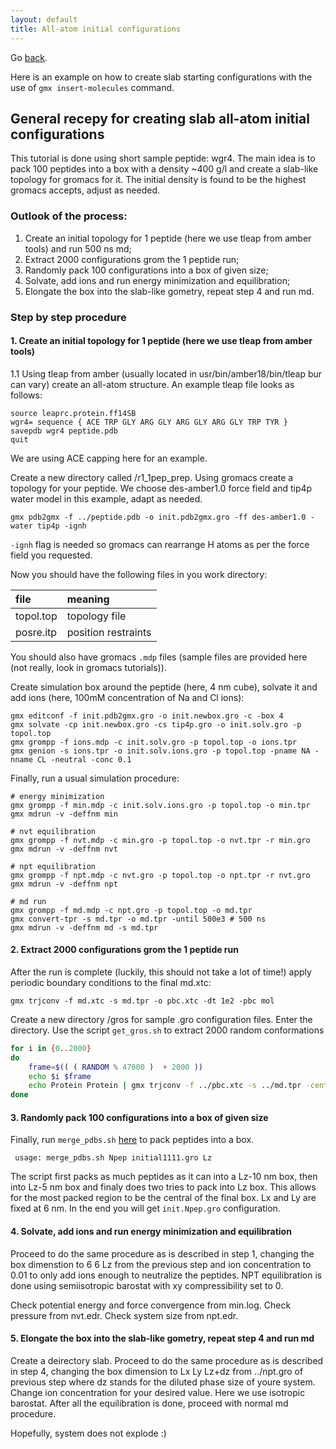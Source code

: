 ```yaml
---
layout: default
title: All-atom initial configurations
---
```


Go [back](./).

Here is an example on how to create slab starting configurations with the use of ```gmx insert-molecules``` command.

## General recepy for creating slab all-atom initial configurations 

This tutorial is done using short sample peptide: wgr4. The main idea is to pack 100 peptides into a box with a density ~400 g/l and create a slab-like topology for gromacs for it. The initial density is found to be the highest gromacs accepts, adjust as needed.

### Outlook of the process:

1. Create an initial topology for 1 peptide (here we use tleap from amber tools) and run 500 ns md;
2. Extract 2000 configurations grom the 1 peptide run;
3. Randomly pack 100 configurations into a box of given size;
4. Solvate, add ions and run energy minimization and equilibration;
5. Elongate the box into the slab-like gometry, repeat step 4 and run md.
    
### Step by step procedure

#### 1. Create an initial topology for 1 peptide (here we use tleap from amber tools)
   1.1 Using tleap from amber (usually located in usr/bin/amber18/bin/tleap bur can vary) create an all-atom structure. An example tleap file looks as follows:

```
source leaprc.protein.ff14SB
wgr4= sequence { ACE TRP GLY ARG GLY ARG GLY ARG GLY TRP TYR }
savepdb wgr4 peptide.pdb 
quit
```

We are using ACE capping here for an example. 

Create a new directory called /r1_1pep_prep. Using gromacs create a topology for your peptide. We choose des-amber1.0 force field and tip4p water model in this example, adapt as needed.

```
gmx pdb2gmx -f ../peptide.pdb -o init.pdb2gmx.gro -ff des-amber1.0 -water tip4p -ignh
```

```-ignh``` flag is needed so gromacs can rearrange H atoms as per the force field you requested.

Now you should have the following files in you work directory:

| file        | meaning            |
|:------------|:-------------------|
| topol.top   | topology file      |
| posre.itp   | position restraints|

You should also have gromacs ```.mdp``` files (sample files are provided here (not really, look in gromacs tutorials)).

Create simulation box around the peptide (here, 4 nm cube), solvate it and add ions (here, 100mM concentration of Na and Cl ions):
```
gmx editconf -f init.pdb2gmx.gro -o init.newbox.gro -c -box 4
gmx solvate -cp init.newbox.gro -cs tip4p.gro -o init.solv.gro -p topol.top
gmx grompp -f ions.mdp -c init.solv.gro -p topol.top -o ions.tpr
gmx genion -s ions.tpr -o init.solv.ions.gro -p topol.top -pname NA -nname CL -neutral -conc 0.1
```

Finally, run a usual simulation procedure:
```
# energy minimization
gmx grompp -f min.mdp -c init.solv.ions.gro -p topol.top -o min.tpr
gmx mdrun -v -deffnm min

# nvt equilibration
gmx grompp -f nvt.mdp -c min.gro -p topol.top -o nvt.tpr -r min.gro
gmx mdrun -v -deffnm nvt

# npt equilibration
gmx grompp -f npt.mdp -c nvt.gro -p topol.top -o npt.tpr -r nvt.gro
gmx mdrun -v -deffnm npt

# md run
gmx grompp -f md.mdp -c npt.gro -p topol.top -o md.tpr
gmx convert-tpr -s md.tpr -o md.tpr -until 500e3 # 500 ns
gmx mdrun -v -deffnm md -s md.tpr 
```
#### 2. Extract 2000 configurations grom the 1 peptide run

After the run is complete (luckily, this should not take a lot of time!) apply periodic boundary conditions to the final md.xtc:

``` gmx trjconv -f md.xtc -s md.tpr -o pbc.xtc -dt 1e2 -pbc mol ```

Create a new directory /gros for sample .gro configuration files. Enter the directory. Use the script ```get_gros.sh``` to extract 2000 random conformations
```bash 
for i in {0..2000}
do
	frame=$(( ( RANDOM % 47000 )  + 2000 ))
	echo $i $frame
	echo Protein Protein | gmx trjconv -f ../pbc.xtc -s ../md.tpr -center -o initial${frame}.gro -dump $frame -pbc mol
done
```

#### 3. Randomly pack 100 configurations into a box of given size

Finally, run ```merge_pdbs.sh``` [here](./merge_pdbs.md) to pack peptides into a box. 

``` usage: merge_pdbs.sh Npep initial1111.gro Lz```

The script first packs as much peptides as it can into a Lz-10 nm box, then into Lz-5 nm box and finaly does two tries to pack into Lz box. This allows for the most packed region to be the central of the final box. Lx and Ly are fixed at 6 nm. In the end you will get ```init.Npep.gro``` configuration.

#### 4. Solvate, add ions and run energy minimization and equilibration
Proceed to do the same procedure as is described in step 1, changing the box dimenstion to 6 6 Lz from the previous step and ion concentration to 0.01 to only add ions enough to neutralize the peptides. NPT equilibration is done using semiisotropic barostat with xy compressibility set to 0.

Check potential energy and force convergence from min.log. Check pressure from nvt.edr. Check system size from npt.edr.

#### 5. Elongate the box into the slab-like gometry, repeat step 4 and run md
Create a deirectory slab. Proceed to do the same procedure as is described in step 4, changing the box dimension to Lx Ly Lz+dz from ../npt.gro of previous step where dz stands for the diluted phase size of youre system. Change ion concentration for your desired value. Here we use isotropic barostat. After all the equilibration is done, proceed with normal md procedure. 

Hopefully, system does not explode :)
